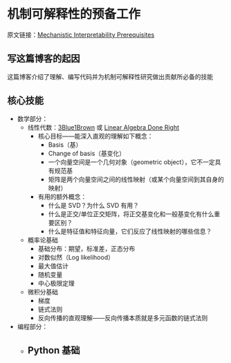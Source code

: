 # 机制可解释性的预备工作

原文链接：[Mechanistic Interpretability Prerequisites](https://www.neelnanda.io/mechanistic-interpretability/prereqs)

## 写这篇博客的起因

这篇博客介绍了理解、编写代码并为机制可解释性研究做出贡献所必备的技能

## 核心技能

- 数学部分：
	- 线性代数：[3Blue1Brown](https://www.youtube.com/watch?v=fNk_zzaMoSs) 或 [Linear Algebra Done Right](https://linear.axler.net/)
		- 核心目标——能深入直观的理解如下概念：
			- Basis（基）
			- Change of basis（基变化）
			- 一个向量空间是一个几何对象（geometric object），它不一定具有规范基
			- 矩阵是两个向量空间之间的线性映射（或某个向量空间到其自身的映射）
		- 有用的额外概念：
			- 什么是 SVD？为什么 SVD 有用？
			- 什么是正交/单位正交矩阵，将正交基变化和一般基变化有什么重要区别？
			- 什么是特征值和特征向量，它们反应了线性映射的哪些信息？
	- 概率论基础
		- 基础分布：期望，标准差，正态分布
		- 对数似然（Log likelihood）
		- 最大值估计
		- 随机变量
		- 中心极限定理
	- 微积分基础
		- 梯度
		- 链式法则
		- 反向传播的直观理解——反向传播本质就是多元函数的链式法则
- 编程部分：
	- Python 基础
		- 